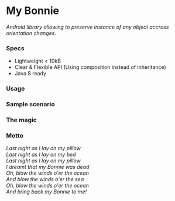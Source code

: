 # My Bonnie
_Android library allowing to preserve instance of any object accross orientation changes._

### Specs
* Lightweight < 10kB
* Clear & Flexible API (Using composition instead of inheritance)
* Java 8 ready

### Usage

### Sample scenario

### The magic

### Motto
_Last night as I lay on my pillow_<br>
_Last night as I lay on my bed_<br>
_Last night as I lay on my pillow_<br>
_I dreamt that my Bonnie was dead_<br>
_Oh, blow the winds o'er the ocean_<br>
_And blow the winds o'er the sea_<br>
_Oh, blow the winds o'er the ocean_<br>
_And bring back my Bonnie to me!_<br>

